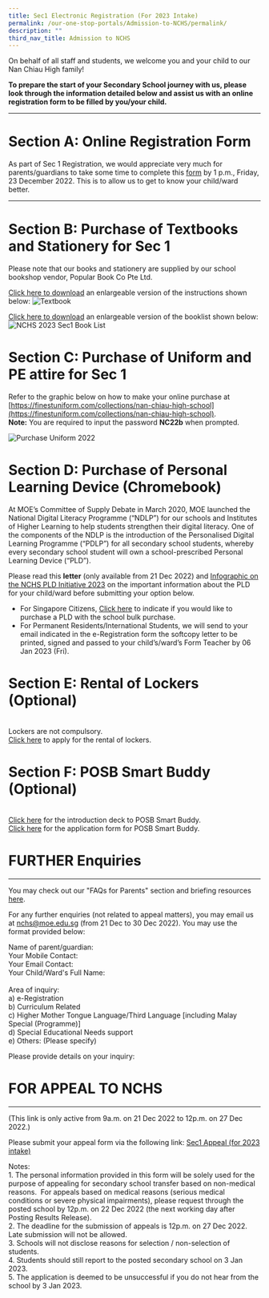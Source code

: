 ```yaml
---
title: Sec1 Electronic Registration (For 2023 Intake)
permalink: /our-one-stop-portals/Admission-to-NCHS/permalink/
description: ""
third_nav_title: Admission to NCHS
---
```

On behalf of all staff and students, we welcome you and your child to our Nan Chiau High family! 

**To prepare the start of your Secondary School journey with us, please look through the information detailed below and assist us with an online registration form to be filled by you/your child.**

_________________________________________________________________
# **Section A: Online Registration Form**
 
As part of Sec 1 Registration, we would appreciate very much for parents/guardians to take some time to complete this [form](https://forms.gle/V2Tf26oNuEBXo9Qr8) by 1 p.m., Friday, 23 December 2022. This is to allow us to get to know your child/ward better.

_________________________________________________________________

# **Section B: Purchase of Textbooks and Stationery for Sec 1**  
Please note that our books and stationery are supplied by our school bookshop vendor, Popular Book Co Pte Ltd.

[Click here to download](/files/3%20a%20Copy%20of%20NCH%20Instruction%20Sheet%20Sec%201%20Final.pdf) an enlargeable version of the instructions shown below:
![Textbook](/images/Instruction%20Sheet%20Sec%201%20Purchase%20Textbooks%20and%20Stationery%20Final.png)

[Click here to download](/files/2023%20Sec%201%20Booklist%20Only.pdf) an enlargeable version of the booklist shown below:
![NCHS 2023 Sec1 Book List](/images/NCHS%202023%20Sec1%20Book%20List_Page_1.png)
  





# **Section C: Purchase of Uniform and PE attire for Sec 1**
Refer to the graphic below on how to make your online purchase at [https://finestuniform.com/collections/nan-chiau-high-school](https://finestuniform.com/collections/nan-chiau-high-school).
<br>**Note:** You are required to input the password **NC22b** when prompted.

![Purchase Uniform 2022](/images/NC%20Online%20instructions%202022%20-%20Purchase%20Uniform.png)

# **Section D: Purchase of Personal Learning Device (Chromebook)**
At MOE’s Committee of Supply Debate in March 2020, MOE launched the National Digital Literacy Programme (“NDLP”) for our schools and Institutes of Higher Learning to help students strengthen their digital literacy. One of the components of the NDLP is the introduction of the Personalised Digital Learning Programme (“PDLP”) for all secondary school students, whereby every secondary school student will own a school-prescribed Personal Learning Device (“PLD”). 

Please read this **letter** (only available from 21 Dec 2022) and [Infographic on the NCHS PLD Initiative 2023](/files/Infographic%20on%20the%20PLD%20Initiative_2023%20-%20NCHS%20(Website).pdf) on the important information about the PLD for your child/ward before submitting your option below.

 
* For Singapore Citizens, [Click here](https://go.gov.sg/pdlpadmin) to indicate if you would like to purchase a PLD with the school bulk purchase.
* For Permanent Residents/International Students, we will send to your email indicated in the e-Registration form the softcopy letter to be printed, signed and passed to your child’s/ward’s Form Teacher by 06 Jan 2023 (Fri).

# **Section E: Rental of Lockers (Optional)**
<br>Lockers are not compulsory. 
<br>[Click here](https://docs.google.com/forms/d/e/1FAIpQLScQSBOtCXphFMbTBaz5jHnFkSgjSeklzHA2yR-cMLQ_-8RNjQ/closedform) to apply for the rental of lockers.

# **Section F: POSB Smart Buddy (Optional)**
<br>[Click here](/files/POSB%20Smart%20Buddy_Intro%20Deck%20for%20Parents.pdf) for the introduction deck to POSB Smart Buddy.
<br>[Click here](/files/Smart%20Buddy%20Registration%20Letter%20(Secondary-Online).pdf) for the application form for POSB Smart Buddy.


# FURTHER Enquiries
----------------------------------

You may check out our "FAQs for Parents" section and briefing resources [here](https://sites.google.com/moe.edu.sg/sec1-admissions-faqs/faqs-for-parents).



For any further enquiries (not related to appeal matters), you may email us at [nchs@moe.edu.sg](mailto:nchs@moe.edu.sg) (from 21 Dec to 30 Dec 2022). You may use the format provided below:

  

Name of parent/guardian:<br>
Your Mobile Contact:<br>
Your Email Contact:<br>
Your Child/Ward's Full Name:<br>  
Area of inquiry:<br>
a) e-Registration<br>
b) Curriculum Related<br>
c) Higher Mother Tongue Language/Third Language \[including Malay Special (Programme)\]<br>
d) Special Educational Needs support<br>
e) Others: (Please specify)

Please provide details on your inquiry:


# FOR APPEAL TO NCHS
------------------
(This link is only active from 9a.m. on 21 Dec 2022 to 12p.m. on 27 Dec 2022.)

  

Please submit your appeal form via the following link: [Sec1 Appeal (for 2023 intake)](https://form.gov.sg/637b469241fdcf00125d8cd7)

  
Notes: <br>1.  The personal information provided in this form will be solely used for the purpose of appealing for secondary school transfer based on non-medical reasons.  For appeals based on medical reasons (serious medical conditions or severe physical impairments), please request through the posted school by 12p.m. on 22 Dec 2022 (the next working day after Posting Results Release).  
<br>2.  The deadline for the submission of appeals is 12p.m. on 27 Dec 2022.  Late submission will not be allowed. 
 <br>3.  Schools will not disclose reasons for selection / non-selection of students.  
 <br>4.  Students should still report to the posted secondary school on 3 Jan 2023. 
 <br>5.  The application is deemed to be unsuccessful if you do not hear from the school by 3 Jan 2023.